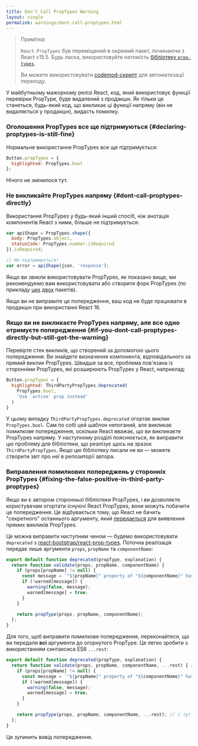```yaml
---
title: Don't Call PropTypes Warning
layout: single
permalink: warnings/dont-call-proptypes.html
---
```


> Примітка:
>
> `React.PropTypes` був переміщений в окремий пакет, починаючи з React v15.5. Будь ласка, використовуйте натомість [бібліотеку `prop-types`](https://www.npmjs.com/package/prop-types).
>
>Ви можете використовувати [codemod-скрипт](/blog/2017/04/07/react-v15.5.0.html#migrating-from-react.proptypes) для автоматизації переходу.

У майбутньому мажорному релізі React, код, який використовує функції перевірки PropType, буде видалений з продакшн. Як тільки це станеться, будь-який код, що викликає ці функції напряму (він не видаляється у продакшн), видасть помилку.

### Оголошення PropTypes все ще підтримуються {#declaring-proptypes-is-still-fine}

Нормальне використання PropTypes все ще підтримується:

```javascript
Button.propTypes = {
  highlighted: PropTypes.bool
};
```

Нічого не змінилося тут.

### Не викликайте PropTypes напряму {#dont-call-proptypes-directly}

Використання PropTypes у будь-який інший спосіб, ніж анотація компонентів React з ними, більше не підтримується:

```javascript
var apiShape = PropTypes.shape({
  body: PropTypes.object,
  statusCode: PropTypes.number.isRequired
}).isRequired;

// Не підтримується!
var error = apiShape(json, 'response');
```

Якщо ви звикли використовувати PropTypes, як показано вище, ми рекомендуємо вам використовувати або створити форк PropTypes (по прикладу [цих](https://github.com/aackerman/PropTypes) [двох](https://github.com/developit/proptypes) пакетів).

Якщо ви не виправите це попередження, ваш код не буде працювати в продакшн при використанні React 16.

### Якщо ви не викликаєте PropTypes напряму, але все одно отримуєте попередження {#if-you-dont-call-proptypes-directly-but-still-get-the-warning}

Перевірте стек викликів, що створений за допомогою цього попередження. Ви знайдете визначення компонента, відповідального за прямий виклик PropTypes. Швидше за все, проблема пов'язана із сторонніми PropTypes, які розширюють PropTypes у React, наприклад:

```js
Button.propTypes = {
  highlighted: ThirdPartyPropTypes.deprecated(
    PropTypes.bool,
    'Use `active` prop instead'
  )
}
```

У цьому випадку `ThirdPartyPropTypes.deprecated` огортає виклик `PropTypes.bool`. Сам по собі цей шаблон непоганий, але викликає помилкове попередження, оскільки React вважає, що ви викликаєте PropTypes напряму. У наступному розділі пояснюється, як виправити цю проблему для бібліотеки, що реалізує щось на зразок `ThirdPartyPropTypes`. Якщо цю бібліотеку писали не ви — можете створити звіт про неї в репозиторії автора.

### Виправлення помилкових попереджень у сторонніх PropTypes {#fixing-the-false-positive-in-third-party-proptypes}

Якщо ви є автором сторонньої бібліотеки PropTypes, і ви дозволяєте користувачам огортати існуючі React PropTypes, вони можуть побачити це попередження. Це відбувається тому, що React не бачить "секретного" останнього аргументу, який [передається](https://github.com/facebook/react/pull/7132) для виявлення прямих викликів PropTypes.

Це можна виправити наступним чином — будемо використовувати `deprecated` з [react-bootstrap/react-prop-types](https://github.com/react-bootstrap/react-prop-types/blob/0d1cd3a49a93e513325e3258b28a82ce7d38e690/src/deprecated.js). Поточна реалізація передає лише аргументи `props`, `propName` та `componentName`:

```javascript
export default function deprecated(propType, explanation) {
  return function validate(props, propName, componentName) {
    if (props[propName] != null) {
      const message = `"${propName}" property of "${componentName}" has been deprecated.\n${explanation}`;
      if (!warned[message]) {
        warning(false, message);
        warned[message] = true;
      }
    }

    return propType(props, propName, componentName);
  };
}
```

Для того, щоб виправити помилкове попередження, переконайтеся, що ви передали **всі** аргументи до огорнутого PropType. Це легко зробити з використанням синтаксиса ES6 `...rest`:

```javascript
export default function deprecated(propType, explanation) {
  return function validate(props, propName, componentName, ...rest) { // Зверніть увагу на  ...rest
    if (props[propName] != null) {
      const message = `"${propName}" property of "${componentName}" has been deprecated.\n${explanation}`;
      if (!warned[message]) {
        warning(false, message);
        warned[message] = true;
      }
    }

    return propType(props, propName, componentName, ...rest); // і тут
  };
}
```

Це зупинить вивід попередження.
